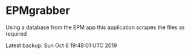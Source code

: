 # EPMgrabber
Using a database from the EPM app this application scrapes the files as required


Latest backup: Sun Oct 6 19:48:01 UTC 2019
